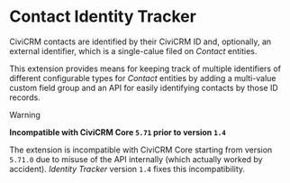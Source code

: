 # Contact Identity Tracker

CiviCRM contacts are identified by their CiviCRM ID and, optionally, an external
identifier, which is a single-calue filed on *Contact* entities.

This extension provides means for keeping track of multiple identifiers of
different configurable types for *Contact* entities by adding a multi-value
custom field group and an API for easily identifying contacts by those ID
records.

> [!WARNING]
> **Incompatible with CiviCRM Core `5.71` prior to version `1.4`**
>
> The extension is incompatible with CiviCRM Core starting from version `5.71.0`
> due to misuse of the API internally (which actually worked by accident).
> *Identity Tracker* version `1.4` fixes this incompatibility.
